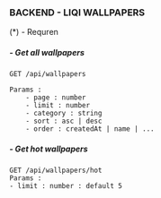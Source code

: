 ### BACKEND - LIQI WALLPAPERS

(*) - Requren
##### - Get all wallpapers
```
GET /api/wallpapers

Params : 
    - page : number
    - limit : number
    - category : string
    - sort : asc | desc
    - order : createdAt | name | ...
```


##### - Get hot wallpapers

```allykeynamelanguage
GET /api/wallpapers/hot
Params : 
- limit : number : default 5
```


